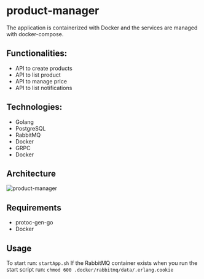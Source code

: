 # product-manager
The application is containerized with Docker and the services are managed with docker-compose.

## Functionalities:
- API to create products
- API to list product
- API to manage price
- API to list notifications

## Technologies:
- Golang
- PostgreSQL
- RabbitMQ
- Docker
- GRPC
- Docker

## Architecture
![product-manager](https://i.imgur.com/O6uutVB.png)
## Requirements
- protoc-gen-go
- Docker

## Usage
To start run: `startApp.sh`
If the RabbitMQ container exists when you run the start script run: `chmod 600 .docker/rabbitmq/data/.erlang.cookie`

